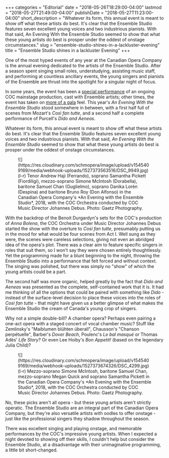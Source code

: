+++
categories = "Editorial"
date = "2018-05-26T18:29:00-04:00"
lastmod = "2018-05-27T21:49:00-04:00"
publishDate = "2018-05-27T11:23:00-04:00"
short_description = "Whatever its form, this annual event is meant to show off what these artists do best. It's clear that the Ensemble Studio features seven excellent young voices and two industrious pianists. With that said, An Evening With the Ensemble Studio seemed to show that what these young artists do best is prosper under the oddest of onstage circumstances."
slug = "ensemble-studio-shines-in-a-lackluster-evening"
title = "Ensemble Studio shines in a lackluster Evening"
+++

One of the most hyped events of any year at the Canadian Opera Company is the annual evening dedicated to the artists of the Ensemble Studio. After a season spent singing small roles, understudying, assisting music staff, and performing at countless ancillary events, the young singers and pianists of the Ensemble are thrust into the spotlight for a singular night of focus.

In some years, the event has been a [special performance](/quasi-review-the-ensemble-studios-figaro/) of an ongoing COC mainstage production, cast with Ensemble artists; other times, the event has taken on [more of a gala](/in-review-an-evening-with-the-ensemble-studio/) feel. This year's *An Evening With the Ensemble Studio* stood somewhere in between, with a first half full of scenes from Mozart's *Così fan tutte*, and a second half a complete performance of Purcell's *Dido and Aeneas*.

Whatever its form, this annual event is meant to show off what these artists do best. It's clear that the Ensemble Studio features seven excellent young voices and two industrious pianists. With that said, *An Evening With the Ensemble Studio* seemed to show that what these young artists do best is prosper under the oddest of onstage circumstances.

<figure data-type="image">
![](https://res.cloudinary.com/schmopera/image/upload/v1545409169/media/webhook-uploads/1527373563516/DSC_9949.jpg)
<figcaption>(l-r) Tenor Andrew Haji (Ferrando), soprano Samantha Pickett (Fiordiligi), mezzo-soprano Simone McIntosh (Dorabella), baritone Samuel Chan (Guglielmo), soprano Danika Lorèn (Despina) and baritone Bruno Roy (Don Alfonso) in the Canadian Opera Company's *An Evening with the Ensemble Studio*, 2018, with the COC Orchestra conducted by COC Music Director Johannes Debus. Photo: Gaetz Photography.</figcaption>
</figure>

With the backdrop of the Benoit Durgardyn's sets for the COC's production of *Anna Bolena*, the COC Orchestra under Music Director Johannes Debus started the show with the overture to *Così fan tutte*, presumably putting us in the mood for what would be four scenes from Act I. Well sung as they were, the scenes were careless selections, giving not even an abridged idea of the opera's plot. There was a clear aim to feature specific singers in roles that suit them, so I won't say they were chosen entirely thoughtlessly. Yet the programming made for a blunt beginning to the night, throwing the Ensemble Studio into a performance that felt forced and without context. The singing was polished, but there was simply no "show" of which the young artists could be a part.

The second half was more organic, helped greatly by the fact that *Dido and Aeneas* was presented as the complete, self-contained work that it is. It had me thinking of all the options that could be paired with something like *Dido* - instead of the surface-level decision to place these voices into the roles of *Così fan tutte* - that might have given us a better glimpse of what makes the Ensemble Studio the cream of Canada's young crop of singers.

Why not a simple double-bill? A chamber opera? Perhaps even pairing a one-act opera with a staged concert of vocal chamber music? Stuff like Zemlinsky's "Maiblumen blühten überall", Chausson's "Chanson perpétuelle", Barber's *Dover Beach*, Poulenc's *Le bal masqué* or Thomas Adès' *Life Story*? Or even Lee Hoiby's *Bon Appetit!* (based on the legendary Julia Child)?

<figure data-type="image">
![](https://res.cloudinary.com/schmopera/image/upload/v1545409169/media/webhook-uploads/1527373674326/DSC_4299.jpg)
<figcaption>(l-r) Mezzo-soprano Simone McIntosh, baritone Samuel Chan, mezzo-soprano Megan Quick and soprano Samantha Pickett in the Canadian Opera Company's *An Evening with the Ensemble Studio*, 2018, with the COC Orchestra conducted by COC Music Director Johannes Debus. Photo: Gaetz Photography.</figcaption>
</figure>

No, these picks aren't all opera - but these young artists aren't strictly operatic. The Ensemble Studio are an integral part of the Canadian Opera Company, but they're also versatile artists with oodles to offer onstage - just like the professional singers they shadow throughout the season.

There was excellent singing and playing onstage, and memorable performances by the COC's impressive young artists. When I expected a night devoted to showing off their skills, I couldn't help but consider the Ensemble Studio, at a disadvantage with their unimaginative programming, a little bit short-changed.
